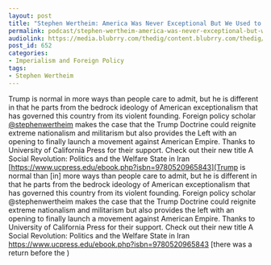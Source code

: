 ```yaml
---
layout: post
title: "Stephen Wertheim: America Was Never Exceptional But We Used to Think It Was"
permalink: podcast/stephen-wertheim-america-was-never-exceptional-but-we-used-to-think-it-was
audiolink: https://media.blubrry.com/thedig/content.blubrry.com/thedig/The_Dig_-_EP_49_-_Wertheim.mp3
post_id: 652
categories: 
- Imperialism and Foreign Policy
tags: 
- Stephen Wertheim
---
```


Trump is normal in more ways than people care to admit, but he is different in that he parts from the bedrock ideology of American exceptionalism that has governed this country from its violent founding. Foreign policy scholar 
[@stephenwertheim](https://twitter.com/stephenwertheim) makes the case that the Trump Doctrine could reignite extreme nationalism and militarism but also provides the Left with an opening to finally launch a movement against American Empire. Thanks to University of California Press for their support. Check out their new title A Social Revolution: Politics and the Welfare State in Iran 
[https://www.ucpress.edu/ebook.php?isbn=9780520965843](Trump is normal than [in] more ways than people care to admit, but he is different in that he parts from the bedrock ideology of American exceptionalism that has governed this country from its violent founding. Foreign policy scholar @stephenwertheim makes the case that the Trump Doctrine could reignite extreme nationalism and militarism but also provides the left with an opening to finally launch a movement against American Empire. Thanks to University of California Press for their support. Check out their new title A Social Revolution: Politics and the Welfare State in Iran https://www.ucpress.edu/ebook.php?isbn=9780520965843 [there was a return before the )